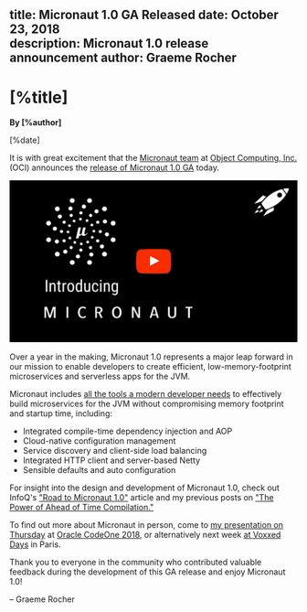 title: Micronaut 1.0 GA Released
date: October 23, 2018  
description: Micronaut 1.0 release announcement
author: Graeme Rocher 
---

# [%title]

**By [%author]**

[%date] 

It is with great excitement that the [Micronaut team](https://objectcomputing.com/products/2gm-team) at [Object Computing, Inc.](https://objectcomputing.com/) (OCI) announces the [release of Micronaut 1.0 GA](https://github.com/micronaut-projects/micronaut-core/releases/tag/v1.0.0) today.

[![Learn more about Micronaut!](./2018-10-23-img01.gif)](http://www.youtube.com/watch?v=m0s2ZpafEE0 "Introducing Micronaut")

Over a year in the making, Micronaut 1.0 represents a major leap forward in our mission to enable developers to create efficient, low-memory-footprint microservices and serverless apps for the JVM.

Micronaut includes [all the tools a modern developer needs](https://docs.micronaut.io) to effectively build microservices for the JVM without compromising memory footprint and startup time, including:

*   Integrated compile-time dependency injection and AOP
*   Cloud-native configuration management
*   Service discovery and client-side load balancing
*   Integrated HTTP client and server-based Netty
*   Sensible defaults and auto configuration

For insight into the design and development of Micronaut 1.0, check out InfoQ's ["Road to Micronaut 1.0"](https://www.infoq.com/news/2018/10/the-road-to-micronaut-1.0) article and my previous posts on ["The Power of Ahead of Time Compilation."](https://objectcomputing.com/news/2018/10/08/micronaut-10-rc2)

To find out more about Micronaut in person, come to [my presentation on Thursday](https://oracle.rainfocus.com/widget/oracle/oow18/catalogcodeone18?search=Micronaut) at [Oracle CodeOne 2018](https://objectcomputing.com/resources/events/conferences/oracle-code-one-2018), or alternatively next week [at Voxxed Days](https://voxxeddays.com/microservices/2018/10/05/graeme-rocher-on-micronaut/) in Paris.

Thank you to everyone in the community who contributed valuable feedback during the development of this GA release and enjoy Micronaut 1.0!

– Graeme Rocher
